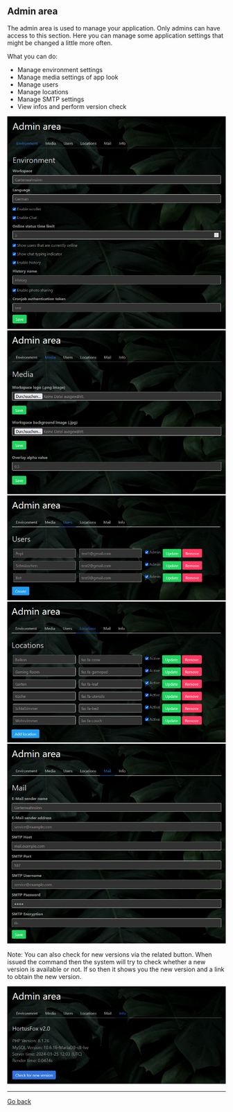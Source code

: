 ## Admin area

The admin area is used to manage your application. Only admins can have access to this section.
Here you can manage some application settings that might be changed a little more often.

What you can do:
- Manage environment settings
- Manage media settings of app look
- Manage users
- Manage locations
- Manage SMTP settings
- View infos and perform version check

<img src="gfx/Screenshot 2024-01-25 120346.png" alt="screenshot"/>

<img src="gfx/Screenshot 2024-01-25 120407.png" alt="screenshot"/>

<img src="gfx/Screenshot 2024-01-25 120436.png" alt="screenshot"/>

<img src="gfx/Screenshot 2024-01-25 120452.png" alt="screenshot"/>

<img src="gfx/Screenshot 2024-01-25 120531.png" alt="screenshot"/>

Note: You can also check for new versions via the related button. When issued the command then the system will try to check whether a new
version is available or not. If so then it shows you the new version and a link to obtain the new version.

<img src="gfx/Screenshot 2024-01-25 120610.png" alt="screenshot"/>

<p><hr/></p>

[Go back](index.md)